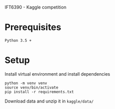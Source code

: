 IFT6390 - Kaggle competition

# Prerequisites

```
Python 3.5 +
```

# Setup

Install virtual environment and install dependencies
```
python -m venv venv
source venv/bin/activate
pip install -r requirements.txt
```

Download data and unzip it in `kaggle/data/`
